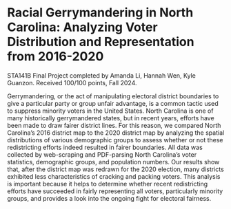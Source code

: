 # Racial Gerrymandering in North Carolina: Analyzing Voter Distribution and Representation from 2016-2020
STA141B Final Project completed by Amanda Li, Hannah Wen, Kyle Guanzon. Received 100/100 points, Fall 2024.

Gerrymandering, or the act of manipulating electoral district boundaries to give a particular party or group unfair advantage, is a common tactic used to suppress minority voters in the United States. North Carolina is one of many historically gerrymandered states, but in recent years, efforts have been made to draw fairer district lines. For this reason, we compared North Carolina’s 2016 district map to the 2020 district map by analyzing the spatial distributions of various demographic groups to assess whether or not these redistricting efforts indeed resulted in fairer boundaries. All data was collected by web-scraping and PDF-parsing North Carolina’s voter statistics, demographic groups, and population numbers. Our results show that, after the district map was redrawn for the 2020 election, many districts exhibited less characteristics of cracking and packing voters. This analysis is important because it helps to determine whether recent redistricting efforts have succeeded in fairly representing all voters, particularly minority groups, and provides a look into the ongoing fight for electoral fairness.

